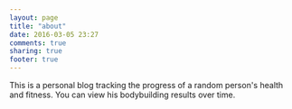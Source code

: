 ```yaml
---
layout: page
title: "about"
date: 2016-03-05 23:27
comments: true
sharing: true
footer: true
---
```


This is a personal blog tracking the progress of a random person's health and fitness. You can view his bodybuilding results over time.
